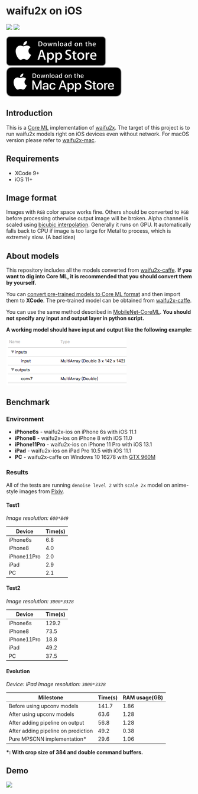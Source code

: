 # waifu2x on iOS
[![](https://img.shields.io/itunes/v/1286485858.svg)](https://itunes.apple.com/app/waifu2x/id1286485858)
[![](https://img.shields.io/github/license/imxieyi/waifu2x-ios.svg)](https://github.com/imxieyi/waifu2x-ios/blob/master/LICENSE)

[![](assets/appstore.svg)](https://itunes.apple.com/app/waifu2x/id1286485858)
[![](assets/macappstore.svg)](https://apps.apple.com/us/app/id1479332784)

## Introduction
This is a [Core ML](https://developer.apple.com/documentation/coreml) implementation of [waifu2x](https://github.com/nagadomi/waifu2x). The target of this project is to run waifu2x models right on iOS devices even without network. For macOS version please refer to [waifu2x-mac](https://github.com/imxieyi/waifu2x-mac).

## Requirements
 - XCode 9+
 - iOS 11+
 
## Image format
Images with `RGB` color space works fine. Others should be converted to `RGB` before processing otherwise output image will be broken.
Alpha channel is scaled using [bicubic interpolation](https://en.wikipedia.org/wiki/Bicubic_interpolation). Generally it runs on GPU. It automatically falls back to CPU if image is too large for Metal to process, which is extremely slow. (A bad idea)
 
## About models
This repository includes all the models converted from [waifu2x-caffe](https://github.com/lltcggie/waifu2x-caffe). **If you want to dig into Core ML, it is recommended that you should convert them by yourself.**

You can [convert pre-trained models to Core ML format](https://developer.apple.com/documentation/coreml/converting_trained_models_to_core_ml) and then import them to **XCode**. The pre-trained model can be obtained from [waifu2x-caffe](https://github.com/lltcggie/waifu2x-caffe).

You can use the same method described in [MobileNet-CoreML](https://github.com/hollance/MobileNet-CoreML). **You should not specify any input and output layer in python script.**

**A working model should have input and output like the following example:**

![](screenshots/model_example.png)

## Benchmark
### Environment
- **iPhone6s** - waifu2x-ios on iPhone 6s with iOS 11.1
- **iPhone8** - waifu2x-ios on iPhone 8 with iOS 11.0
- **iPhone11Pro** - waifu2x-ios on iPhone 11 Pro with iOS 13.1
- **iPad** - waifu2x-ios on iPad Pro 10.5 with iOS 11.1
- **PC** - waifu2x-caffe on Windows 10 16278 with [GTX 960M](https://www.geforce.com/hardware/notebook-gpus/geforce-gtx-960m)
### Results
All of the tests are running `denoise level 2` with `scale 2x` model on anime-style images from [Pixiv](https://www.pixiv.net/).

#### Test1
*Image resolution: `600*849`*

Device|Time(s)
---|---
iPhone6s|6.8
iPhone8|4.0
iPhone11Pro|2.0
iPad|2.9
PC|2.1

#### Test2
*Image resolution: `3000*3328`*

Device|Time(s)
---|---
iPhone6s|129.2
iPhone8|73.5
iPhone11Pro|18.8
iPad|49.2
PC|37.5

#### Evolution
*Device: iPad*
*Image resolution: `3000*3328`*

Milestone|Time(s)|RAM usage(GB)
---|---|---
Before using upconv models|141.7|1.86
After using upconv models|63.6|1.28
After adding pipeline on output|56.8|1.28
After adding pipeline on prediction|49.2|0.38
Pure MPSCNN implementation*|29.6|1.06

**\*: With crop size of 384 and double command buffers.**

## Demo
![](screenshots/demo.png)
